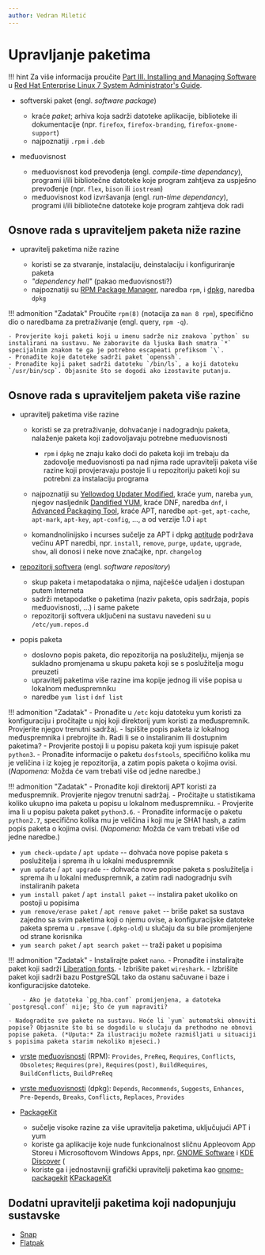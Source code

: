 ```yaml
---
author: Vedran Miletić
---
```


# Upravljanje paketima

!!! hint
    Za više informacija proučite [Part III. Installing and Managing Software](https://access.redhat.com/documentation/en-us/red_hat_enterprise_linux/7/html/system_administrators_guide/part-installing_and_managing_software) u [Red Hat Enterprise Linux 7 System Administrator's Guide](https://access.redhat.com/documentation/en-us/red_hat_enterprise_linux/7/html/system_administrators_guide/index).

- softverski paket (engl. *software package*)

    - kraće *paket*; arhiva koja sadrži datoteke aplikacije, biblioteke ili dokumentacije (npr. `firefox`, `firefox-branding`, `firefox-gnome-support`)
    - najpoznatiji `.rpm` i `.deb`

- međuovisnost

    - međuovisnost kod prevođenja (engl. *compile-time dependancy*), programi i/ili bibliotečne datoteke koje program zahtjeva za uspješno prevođenje (npr. `flex`, `bison` ili `iostream`)
    - međuovisnost kod izvršavanja (engl. *run-time dependancy*), programi i/ili bibliotečne datoteke koje program zahtjeva dok radi

## Osnove rada s upraviteljem paketa niže razine

- upravitelj paketima niže razine

    - koristi se za stvaranje, instalaciju, deinstalaciju i konfiguriranje paketa
    - *"dependency hell"* (pakao međuovisnosti?)
    - najpoznatiji su [RPM Package Manager](http://rpm.org/), naredba `rpm`, i [dpkg](https://wiki.debian.org/Teams/Dpkg), naredba `dpkg`

!!! admonition "Zadatak"
    Proučite `rpm(8)` (notacija za `man 8 rpm`), specifično dio o naredbama za pretraživanje (engl. query, `rpm -q`).

    - Provjerite koji paketi koji u imenu sadrže niz znakova `python` su instalirani na sustavu. Ne zaboravite da ljuska Bash smatra `*` specijalnim znakom te ga je potrebno escapeati prefiksom `\`.
    - Pronađite koje datoteke sadrži paket `openssh`.
    - Pronađite koji paket sadrži datoteku `/bin/ls`, a koji datoteku `/usr/bin/scp`. Objasnite što se dogodi ako izostavite putanju.

## Osnove rada s upraviteljem paketa više razine

- upravitelj paketima više razine

    - koristi se za pretraživanje, dohvaćanje i nadogradnju paketa, nalaženje paketa koji zadovoljavaju potrebne međuovisnosti

        - `rpm` i `dpkg` ne znaju kako doći do paketa koji im trebaju da zadovolje međuovisnosti pa nad njima rade upravitelji paketa više razine koji provjeravaju postoje li u repozitoriju paketi koji su potrebni za instalaciju programa

    - najpoznatiji su [Yellowdog Updater Modified](http://yum.baseurl.org/), kraće yum, nareba `yum`, njegov nasljednik [Dandified YUM](https://github.com/rpm-software-management/dnf), kraće DNF, naredba `dnf`, i [Advanced Packaging Tool](https://wiki.debian.org/Apt), kraće APT, naredbe `apt-get`, `apt-cache`, `apt-mark`, `apt-key`, `apt-config`, ..., a od verzije 1.0 i `apt`
    - komandnolinijsko i ncurses sučelje za APT i dpkg [aptitude](https://wiki.debian.org/Aptitude) podržava većinu APT naredbi, npr. `install`, `remove`, `purge`, `update`, `upgrade`, `show`, ali donosi i neke nove značajke, npr. `changelog`

- [repozitorij softvera](https://en.wikipedia.org/wiki/Software_repository) (engl. *software repository*)

    - skup paketa i metapodataka o njima, najčešće udaljen i dostupan putem Interneta
    - sadrži metapodatke o paketima (naziv paketa, opis sadržaja, popis međuovisnosti, ...) i same pakete
    - repozitoriji softvera uključeni na sustavu navedeni su u `/etc/yum.repos.d`

- popis paketa

    - doslovno popis paketa, dio repozitorija na poslužitelju, mijenja se sukladno promjenama u skupu paketa koji se s poslužitelja mogu preuzeti
    - upravitelj paketima više razine ima kopije jednog ili više popisa u lokalnom međuspremniku
    - naredbe `yum list` i `dnf list`

!!! admonition "Zadatak"
    - Pronađite u `/etc` koju datoteku yum koristi za konfiguraciju i pročitajte u njoj koji direktorij yum koristi za međuspremnik. Provjerite njegov trenutni sadržaj.
    - Ispišite popis paketa iz lokalnog međuspremnika i prebrojite ih. Radi li se o instaliranim ili dostupnim paketima?
    - Provjerite postoji li u popisu paketa koji yum ispisuje paket `python3`.
    - Pronađite informacije o paketu `dosfstools`, specifično kolika mu je veličina i iz kojeg je repozitorija, a zatim popis paketa o kojima ovisi. (*Napomena:* Možda će vam trebati više od jedne naredbe.)

!!! admonition "Zadatak"
    - Pronađite koji direktorij APT koristi za međuspremnik. Provjerite njegov trenutni sadržaj.
    - Pročitajte u statistikama koliko ukupno ima paketa u popisu u lokalnom međuspremniku.
    - Provjerite ima li u popisu paketa paket `python3.6`.
    - Pronađite informacije o paketu `python2.7`, specifično kolika mu je veličina i koji mu je SHA1 hash, a zatim popis paketa o kojima ovisi. (*Napomena:* Možda će vam trebati više od jedne naredbe.)

- `yum check-update` / `apt update` -- dohvaća nove popise paketa s poslužitelja i sprema ih u lokalni međuspremnik
- `yum update` / `apt upgrade` -- dohvaća nove popise paketa s poslužitelja i sprema ih u lokalni međuspremnik, a zatim radi nadogradnju svih instaliranih paketa
- `yum install paket` / `apt install paket` -- instalira paket ukoliko on postoji u popisima
- `yum remove/erase paket` / `apt remove paket` -- briše paket sa sustava zajedno sa svim paketima koji o njemu ovise, a konfiguracijske datoteke paketa sprema u `.rpmsave` (`.dpkg-old`) u slučaju da su bile promijenjene od strane korisnika
- `yum search paket` / `apt search paket` -- traži paket u popisima

!!! admonition "Zadatak"
    - Instalirajte paket `nano`.
    - Pronađite i instalirajte paket koji sadrži [Liberation fonts](https://www.redhat.com/en/blog/liberation-fonts).
    - Izbrišite paket `wireshark`.
    - Izbrišite paket koji sadrži bazu PostgreSQL tako da ostanu sačuvane i baze i konfiguracijske datoteke.

        - Ako je datoteka `pg_hba.conf` promijenjena, a datoteka `postgresql.conf` nije; što će yum napraviti?

    - Nadogradite sve pakete na sustavu. Hoće li `yum` automatski obnoviti popise? Objasnite što bi se dogodilo u slučaju da prethodno ne obnovi popise paketa. (*Uputa:* Za ilustraciju možete razmišljati u situaciji s popisima paketa starim nekoliko mjeseci.)

- [vrste](http://rpm.org/user_doc/dependencies.html) [međuovisnosti](http://rpm.org/user_doc/more_dependencies.html) (RPM): `Provides`, `PreReq`, `Requires`, `Conflicts`, `Obsoletes`; `Requires(pre)`, `Requires(post)`, `BuildRequires`, `BuildConflicts`, `BuildPreReq`
- [vrste međuovisnosti](https://www.debian.org/doc/debian-policy/ch-relationships.html) (dpkg): `Depends`, `Recommends`, `Suggests`, `Enhances`, `Pre-Depends`, `Breaks`, `Conflicts`, `Replaces`, `Provides`

- [PackageKit](https://www.freedesktop.org/software/PackageKit/)

    - sučelje visoke razine za više upravitelja paketima, uključujući APT i yum
    - koriste ga aplikacije koje nude funkcionalnost sličnu Appleovom App Storeu i Microsoftovom Windows Apps, npr. [GNOME Software](https://wiki.gnome.org/Apps/Software) i [KDE Discover](https://userbase.kde.org/Discover) (
    - koriste ga i jednostavniji grafički upravitelji paketima kao [gnome-packagekit](https://help.gnome.org/users/gnome-packagekit/stable/) [KPackageKit](https://userbase.kde.org/KPackageKit)

## Dodatni upravitelji paketima koji nadopunjuju sustavske

- [Snap](https://snapcraft.io/)
- [Flatpak](https://flatpak.org/)
